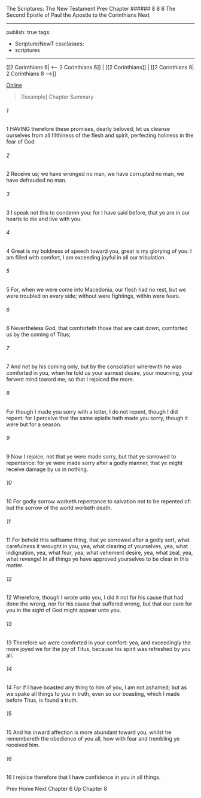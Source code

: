 The Scriptures: The New Testament
Prev
Chapter ###### 8
8 8 The Second Epistle of Paul the Apostle to the Corinthians
Next

---
publish: true
tags:
  - Scripture/NewT
cssclasses:
  - scriptures
---
[[2 Corinthians 6| <-- 2 Corinthians 6]] | [[2 Corinthians]] | [[2 Corinthians 8| 2 Corinthians 8 -->]]

[Online](https://churchofjesuschrist.org/study/scriptures/nt/2-cor/7?lang=eng)

>[!example] Chapter Summary
>
###### 1
1 HAVING therefore these promises, dearly beloved, let us cleanse ourselves from all filthiness of the flesh and spirit, perfecting holiness in the fear of God.
###### 2
2 Receive us; we have wronged no man, we have corrupted no man, we have defrauded no man.
###### 3
3 I speak not this to condemn you: for I have said before, that ye are in our hearts to die and live with you.
###### 4
4 Great is my boldness of speech toward you, great is my glorying of you: I am filled with comfort, I am exceeding joyful in all our tribulation.
###### 5
5 For, when we were come into Macedonia, our flesh had no rest, but we were troubled on every side; without were fightings, within were fears.
###### 6
6 Nevertheless God, that comforteth those that are cast down, comforted us by the coming of Titus;
###### 7
7 And not by his coming only, but by the consolation wherewith he was comforted in you, when he told us your earnest desire, your mourning, your fervent mind toward me; so that I rejoiced the more.
###### 8
For though I made you sorry with a letter, I do not repent, though I did repent: for I perceive that the same epistle hath made you sorry, though it were but for a season.
###### 9
9 Now I rejoice, not that ye were made sorry, but that ye sorrowed to repentance: for ye were made sorry after a godly manner, that ye might receive damage by us in nothing.
###### 10
10 For godly sorrow worketh repentance to salvation not to be repented of: but the sorrow of the world worketh death.
###### 11
11 For behold this selfsame thing, that ye sorrowed after a godly sort, what carefulness it wrought in you, yea, what clearing of yourselves, yea, what indignation, yea, what fear, yea, what vehement desire, yea, what zeal, yea, what revenge! In all things ye have approved yourselves to be clear in this matter.
###### 12
12 Wherefore, though I wrote unto you, I did it not for his cause that had done the wrong, nor for his cause that suffered wrong, but that our care for you in the sight of God might appear unto you.
###### 13
13 Therefore we were comforted in your comfort: yea, and exceedingly the more joyed we for the joy of Titus, because his spirit was refreshed by you all.
###### 14
14 For if I have boasted any thing to him of you, I am not ashamed; but as we spake all things to you in truth, even so our boasting, which I made before Titus, is found a truth.
###### 15
15 And his inward affection is more abundant toward you, whilst he remembereth the obedience of you all, how with fear and trembling ye received him.
###### 16
16 I rejoice therefore that I have confidence in you in all things.

Prev
Home
Next
Chapter 6
Up
Chapter 8




